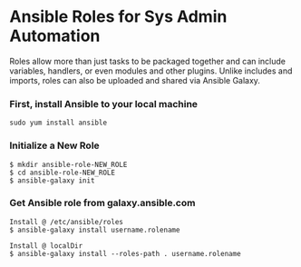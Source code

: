 # Ansible Roles for Sys Admin Automation
Roles allow more than just tasks to be packaged together and can include variables, handlers, or even modules and other plugins. Unlike includes and imports, roles can also be uploaded and shared via Ansible Galaxy.

### First, install Ansible to your local machine
```
sudo yum install ansible
```

### Initialize a New Role
```
$ mkdir ansible-role-NEW_ROLE
$ cd ansible-role-NEW_ROLE
$ ansible-galaxy init
```

### Get Ansible role from galaxy.ansible.com
```
Install @ /etc/ansible/roles
$ ansible-galaxy install username.rolename

Install @ localDir
$ ansible-galaxy install --roles-path . username.rolename
```




